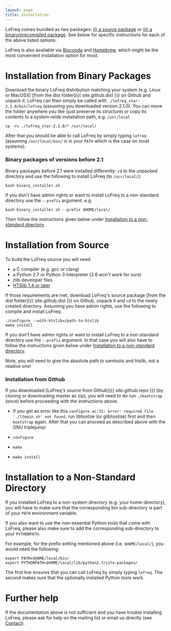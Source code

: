 ```yaml
---
layout: page
title: Installation
---
```



LoFreq comes bundled as two packages: [(i) a source package](#source)
or [(ii) a binary/precompiled package](#binary). See below for specific
instructions for each of the above listed options.

LoFreq is also available via [Bioconda](https://bioconda.github.io/) and [Homebrew](https://docs.brew.sh/Homebrew-on-Linux), which might be the most
convenient installation option for most.

# <a name="binary">Installation from Binary Packages</a>

Download the binary LoFreq distribution matching your system (e.g.
Linux or MacOSX) [from the dist folder]({{ site.github.dist }}) on Github and unpack it. LoFreq can
then simply be called with `./lofreq_star-2.1.0/bin/lofreq` (assuming
you downloaded version 2.1.0). You can move the folder anywhere you
like (just preserve its structure) or copy its contents to a
system-wide installation path, e.g. `/usr/local`

    cp -rv ./lofreq_star-2.1.0/* /usr/local/

After that you should be able to call LoFreq by simply typing `lofreq`
(assuming `/usr/local/bin/` is in your `PATH` which is the case on
most systems).




### Binary packages of versions before 2.1

Binary packages before 2.1 were installed differently: `cd` to the
unpacked directory and use the
following to install LoFreq (to `/usr/local/`):

    bash binary_installer.sh 

If you don't have admin rights or want to install LoFreq to a non-standard directory use the `--prefix` argument. e.g.

    bash binary_installer.sh --prefix $HOME/local/

Then follow the instructions given below under
[Installation to a non-standard directory](#prefix).

# <a name="source">Installation from Source</a>


To build the LoFreq source you will need

- a C compiler (e.g. gcc or clang)
- a Python 2.7 or Python 3 interpreter (2.6 won't work for sure)
- zlib developer files
- [HTSlib 1.4 or later](https://github.com/samtools/htslib)

If those requirements are met, download LoFreq's source package
[from the dist folder]({{ site.github.dist }}) on Github,
unpack it and `cd` to the newly created directory. Assuming you have
admin rights, use the following to compile and install LoFreq:

    ./configure --with-htslib=/path-to-htslib 
    make install

If you don't have admin rights or want to install LoFreq to a
non-standard directory use the `--prefix` argument. In that case
you will also have to follow the instructions given below under
[Installation to a non-standard directory](#prefix).

Note, you will need to give the absolute path to samtools and htslib,
not a relative one!

### Installation from Github

If you downloaded
[LoFreq's source from Github]({{ site.github.repo }})
(by cloning or downloading master as zip), you will need to do run
`./bootstrap`  (once) before proceeding with the instructions above.
- If you get an error like this `configure.ac:72: error: required file
'./ltmain.sh' not found`, run libtoolize (or glibtoolize) first and
then `bootstrap` again. After that you can proceed as described above
with the GNU triplejump:

- `configure`
- `make`
- `make install`


# <a name="prefix">Installation to a Non-Standard Directory</a>

If you installed LoFreq to a non-system directory (e.g. your
home-directory), you will have to make sure that the corresponding
bin sub-directory is part of your `PATH` environment
variable.

If you also want to use the non-essential Python tools that come with
LoFreq, please also make sure to add the corresponding
sub-directory to your `PYTHONPATH`.

For example, for the prefix setting mentioned above (i.e.
`$HOME/local/`), you would need the following:

    export PATH=$HOME/local/bin/
    export PYTHONPATH=$HOME/local/lib/python2.7/site-packages/

The first line ensures that you can call LoFreq by simply typing
`lofreq`. The second makes sure that the optionally installed Python tools work.

# Further help

If the documentation above is not sufficient and you have trouble
installing LoFreq, please ask for help on the mailing list or email us
directly (see <a href="{{ site.baseurl }}/contact">Contact</a>).

